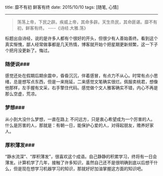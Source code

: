 title: 靡不有初 鲜客有终
date: 2015/10/10
tags: [随笔, 心情]

---

> 荡荡上帝，下民之辟。疾威上帝，其命多辟。天生烝民，其命匪谌。靡不有初，鲜客有终。                       ----《诗经.大雅.荡》

标题出自诗经，说的是许多人都有个很好的开头，但很少有人善始善终。看到这个真实惭愧，鄙人经常做事都是几天热情，博客就开始个把星期更新频繁，这一下子个把月没更新了。悔过。

<!-- more -->
  
### 随便说###

感觉还处在假期后期余震中，昏昏沉沉，伴着感冒，有点力不从心。时常有点小思绪，总是想写点东西，但是一来拖延，二来感觉文笔确实很烂。佩服卖桃君，想像他那样，左手握有文采，右手擎住代码。感觉做个文人雅客确实不错，内心不再是那么空虚，荒凉。

### 梦想###

从小到大没什么梦想，一直在路上 不问远方，只是衷心希望成为一个厉害的人。什么是厉害的人，那就是：有朝一日，能保护心爱的人，对得起朋友，赡养好家人。

### 厚积薄发###

“静水流深”、“厚积薄发”，很喜欢这个成语。自己静静的积累学习，终将有一日会薄发。计算机学了几年，接触了许多知识，虽然自己还不是很明确到底以后想干什么，但是现在想学习机器学习的知识，那就好好加油掌握这方面的知识吧。